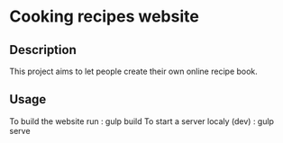 # Cooking recipes website

## Description
This project aims to let people create their own online recipe book.

## Usage
To build the website run : gulp build
To start a server localy (dev) : gulp serve
